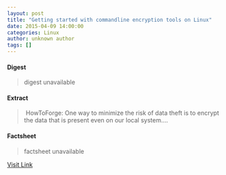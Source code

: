 ```yaml
---
layout: post
title: "Getting started with commandline encryption tools on Linux"
date: 2015-04-09 14:00:00
categories: Linux
author: unknown author
tags: []
---
```



#### Digest
>digest unavailable

#### Extract
>&nbsp;HowToForge: One way to minimize the risk of data theft is to encrypt the data that is present even on our local system....

#### Factsheet
>factsheet unavailable

[Visit Link](http://www.linuxtoday.com/upload/getting-started-with-commandline-encryption-tools-on-linux-150407060512.html)


